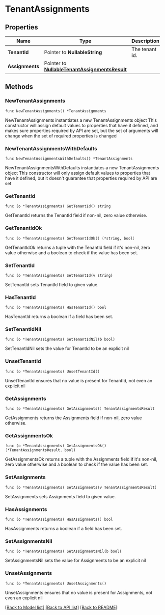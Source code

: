 # TenantAssignments

## Properties

Name | Type | Description | Notes
------------ | ------------- | ------------- | -------------
**TenantId** | Pointer to **NullableString** | The tenant id. | [optional] 
**Assignments** | Pointer to [**NullableTenantAssignmentsResult**](TenantAssignmentsResult.md) |  | [optional] 

## Methods

### NewTenantAssignments

`func NewTenantAssignments() *TenantAssignments`

NewTenantAssignments instantiates a new TenantAssignments object
This constructor will assign default values to properties that have it defined,
and makes sure properties required by API are set, but the set of arguments
will change when the set of required properties is changed

### NewTenantAssignmentsWithDefaults

`func NewTenantAssignmentsWithDefaults() *TenantAssignments`

NewTenantAssignmentsWithDefaults instantiates a new TenantAssignments object
This constructor will only assign default values to properties that have it defined,
but it doesn't guarantee that properties required by API are set

### GetTenantId

`func (o *TenantAssignments) GetTenantId() string`

GetTenantId returns the TenantId field if non-nil, zero value otherwise.

### GetTenantIdOk

`func (o *TenantAssignments) GetTenantIdOk() (*string, bool)`

GetTenantIdOk returns a tuple with the TenantId field if it's non-nil, zero value otherwise
and a boolean to check if the value has been set.

### SetTenantId

`func (o *TenantAssignments) SetTenantId(v string)`

SetTenantId sets TenantId field to given value.

### HasTenantId

`func (o *TenantAssignments) HasTenantId() bool`

HasTenantId returns a boolean if a field has been set.

### SetTenantIdNil

`func (o *TenantAssignments) SetTenantIdNil(b bool)`

 SetTenantIdNil sets the value for TenantId to be an explicit nil

### UnsetTenantId
`func (o *TenantAssignments) UnsetTenantId()`

UnsetTenantId ensures that no value is present for TenantId, not even an explicit nil
### GetAssignments

`func (o *TenantAssignments) GetAssignments() TenantAssignmentsResult`

GetAssignments returns the Assignments field if non-nil, zero value otherwise.

### GetAssignmentsOk

`func (o *TenantAssignments) GetAssignmentsOk() (*TenantAssignmentsResult, bool)`

GetAssignmentsOk returns a tuple with the Assignments field if it's non-nil, zero value otherwise
and a boolean to check if the value has been set.

### SetAssignments

`func (o *TenantAssignments) SetAssignments(v TenantAssignmentsResult)`

SetAssignments sets Assignments field to given value.

### HasAssignments

`func (o *TenantAssignments) HasAssignments() bool`

HasAssignments returns a boolean if a field has been set.

### SetAssignmentsNil

`func (o *TenantAssignments) SetAssignmentsNil(b bool)`

 SetAssignmentsNil sets the value for Assignments to be an explicit nil

### UnsetAssignments
`func (o *TenantAssignments) UnsetAssignments()`

UnsetAssignments ensures that no value is present for Assignments, not even an explicit nil

[[Back to Model list]](../README.md#documentation-for-models) [[Back to API list]](../README.md#documentation-for-api-endpoints) [[Back to README]](../README.md)


